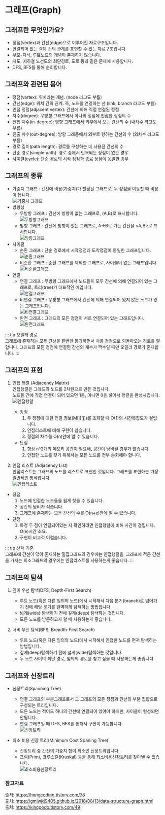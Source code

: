 # 그래프(Graph)

## 그래프란 무엇인가요?
- 정점(vertex)과 간선(edge)으로 이루어진 자료구조입니다.
- 연결되어 있는 객체 간의 관계를 표현할 수 있는 자료구조입니다.
- 부모-자식, 루트노드의 개념이 존재하지 않습니다.
- 지도, 지하철 노선도의 최단경로, 도로 등과 같은 문제에 사용합니다.
- DFS, BFS를 통해 순회합니다.

## 그래프와 관련된 용어
- 정점(vertex): 위치라는 개념. (node 라고도 부름)
- 간선(edge): 위치 간의 관계. 즉, 노드를 연결하는 선 (link, branch 라고도 부름)
- 인접 정점(adjacent vertex): 간선에 의해 직접 연결된 정점
- 차수(degree): 무방향 그래프에서 하나의 정점에 인접한 정점의 수
- 진입 차수(in-degree): 방향 그래프에서 외부에서 오는 간선의 수 (내차수 라고도 부름)
- 진출 차수(out-degree): 방향 그래픙에서 외부로 향하는 간선의 수 (외차수 라고도 부름)
- 경로 길이(path length): 경로를 구성하는 데 사용된 간선의 수
- 단순 경로(simple path): 경로 중에서 반복되는 정점이 없는 경우
- 사이클(cycle): 단순 경로의 시작 정점과 종료 정점이 동일한 경우

## 그래프의 종류
- 가중치 그래프 : 간선에 비용(가중치)가 할당된 그래프로, 두 정점을 이동할 때 비용이 듭니다.  
  ![가중치 그래프](https://user-images.githubusercontent.com/79966015/173261345-ebb6acd2-855f-4941-9082-9b458bf0fd71.PNG)
- 방향성
    - 무방향 그래프 : 간선에 방향이 없는 그래프로, (A,B)로 표시합니다.  
      ![무뱡향그래프](https://user-images.githubusercontent.com/79966015/173261416-3e6321dc-7623-40fd-9a51-0d4a5b04f585.PNG)
    - 방향 그래프 : 간선에 방향이 있는 그래프로, A->B로 가는 간선을 <A,B>로 표시합니다.  
      ![방향그래프](https://user-images.githubusercontent.com/79966015/173261374-a49a0d7b-e043-4316-80d3-35335392d56a.PNG)
- 사이클
    - 순환 그래프 : 단순 경로에서 시작정점과 도착정점이 동일한 그래프입니다.  
      ![순환그래프](https://user-images.githubusercontent.com/79966015/173261489-31dc0e4d-9014-4890-b03e-7b09fbc8f10a.PNG)
    - 비순환 그래프 : 순환 그래프를 제외한 그래프로, 사이클이 없는 그래프입니다.  
      ![비순환그래프](https://user-images.githubusercontent.com/79966015/173261497-7813f18f-c1d5-47a7-9bd0-b04d2554eff5.PNG)
- 연결
    - 연결 그래프 : 무방향 그래프에서 노드들이 모두 간선에 의해 연결되어 있는 그래프로, 트리(tree)가 대표적인 예입니다.  
      ![연결그래프](https://user-images.githubusercontent.com/79966015/173261502-b8d72569-2f32-401d-8df8-b8719339b61c.PNG)
    - 비연결 그래프 : 무방향 그래프에서 간선에 의해 연결되어 있지 않은 노드가 있는 그래프입니다.  
      ![비연결그래프](https://user-images.githubusercontent.com/79966015/173261507-1b60a39b-71cd-4daf-a444-510baf8891d4.PNG)
    - 완전 그래프 : 그래프의 모든 정점이 서로 연결되어 있는 그래프입니다.  
      ![완전그래프](https://user-images.githubusercontent.com/79966015/173261515-137cdc53-938e-44c5-aa53-b99798d846b3.PNG)

::: tip 오일러 경로  
그래프에 존재하는 모든 간선을 한번만 통과하면서 처음 정점으로 되돌아오는 경로를 말합니다.
그래프의 모든 정점에 연결된 간선의 개수가 짝수일 때만 오일러 경로가 존재합니다.
:::

## 그래프의 표현
1. 인접 행렬 (Adjacency Matrix)  
   인접행렬은 그래프의 노드를 2차원으로 만든 것입니다.  
   노드들 간에 직접 연결이 되어 있으면 1을, 아니면 0을 넣어서 행렬을 완성시킵니다.  
   ![인접행렬](https://user-images.githubusercontent.com/79966015/173263886-31edb44e-02c0-4e0c-8525-a16e29bb2566.PNG)
    - 장점
        1. 두 정점에 대한 연결 정보(M[i][j])를 조회할 때 O(1)의 시간복잡도가 걸립니다.
        2. 인접리스트에 비해 구현이 쉽습니다.
        3. 정점의 차수를 O(n)안에 알 수 있습니다.
    - 단점
        1. 항상 n^2개의 메모리 공간이 필요해, 공간이 낭비될 경우가 많습니다.
        2. 인접한 노드를 찾기 위해서는 모든 노드를 전부 순회해야 합니다.


2. 인접 리스트 (Adjacency List)  
   인접리스트는 그래프의 노드를 리스트로 표현한 것입니다.
   그래프를 표현하는 가장 일반적인 방식입니다.  
   ![인접리스트](https://user-images.githubusercontent.com/79966015/173263890-a0ed0ffa-dd41-4102-ac51-de0dff604662.PNG)
- 장점
    1. 노드에 인접한 노드들을 쉽게 찾을 수 있습니다.
    2. 공간의 낭비가 적습니다.
    3. 그래프에 존재하는 모든 간선의 수를 O(n+e)안에 알 수 있습니다.
- 단점
    1. 특정 두 점이 연결되어있는 지 확인하려면 인접행렬에 비해 사간이 걸립니다. O(e)시간 소요.
    2. 구현이 비교적 어렵습니다.

::: tip 선택 기준  
그래프에 간선이 많이 존재하는 밀집그래프의 경우에는 인접행렬을,
그래프에 적은 간선을 가지는 희소그래프의 경우에는 인접리스트를 사용하는게 좋습니다.
:::

## 그래프의 탐색
1. 깊이 우선 탐색(DFS, Depth-First Search)
    - 루트 노드(혹은 다른 임의의 노드)에서 시작해서 다음 분기(branch)로 넘어가기 전에 해당 분기를 완벽하게 탐색하는 방법입니다.
    - 넓게(wide) 탐색하기 전에 깊게(deep) 탐색하는 것입니다.
    - 모든 노드를 방문하고자 할 때 사용하는게 좋습니다.


2. 너비 우선 탐색(BFS, Breadth-First Search)
    - 루트 노드(혹은 다른 임의의 노드)에서 시작해서 인접한 노드를 먼저 탐색하는 방법입니다.
    - 깊게(deep)탐색하기 전에 넓게(wide)탐색하는 것입니다.
    - 두 노드 사이의 최단 경로, 임의의 경로를 찾고 싶을 때 사용하는게 좋습니다.

## 그래프와 신장트리
- 신장트리(Spanning Tree)
    - 연결 그래프의 부분그래프로서 그 그래프의 모든 정점과 간선의 부분 집합으로 구성되는 트리입니다.
    - 모든 노드는 적어도 하나의 간선에 연결되어 있어야 하지만, 사이클이 형성되면 안됩니다.
    - 연결 그래프일 때 DFS, BFS를 통해서 구현이 가능합니다.  
      ![신장트리](https://user-images.githubusercontent.com/79966015/173264518-0472880e-590f-4e63-93b8-8c7cc2583309.PNG)

- 최소 비용 신장 트리(Minimum Cost Spaning Tree)
    - 신장트리 중 간선의 가중치 합이 최소인 신장트리입니다.
    - 프림(Prim), 크루스칼(Kruskal) 등을 통해 최소비용신장트리를 찾아낼 수 있습니다.  
      ![최소비용신장트리](https://user-images.githubusercontent.com/79966015/173265256-df53c5f6-6c48-4071-b40d-97078f0fb71c.PNG)

### 참고자료
출처: https://hongcoding.tistory.com/78  
출처: https://gmlwjd9405.github.io/2018/08/13/data-structure-graph.html  
출처: https://kingpodo.tistory.com/49